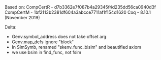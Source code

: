 Based on:
CompCertR - d7b3362e7f087b4a29345f4d235dd56ca0940d3f
CompCertM - 1bf2113b2381df604a3abcce7711af1f154d1620
Coq - 8.10.1 (November 2019)


Delta:
- Genv.symbol_address does not take offset arg
- Genv.map_defs ignore "block"
- In SimSymb, renamed "skenv_func_bisim" and beautified axiom
- we use bsim in find_func, not fsim
